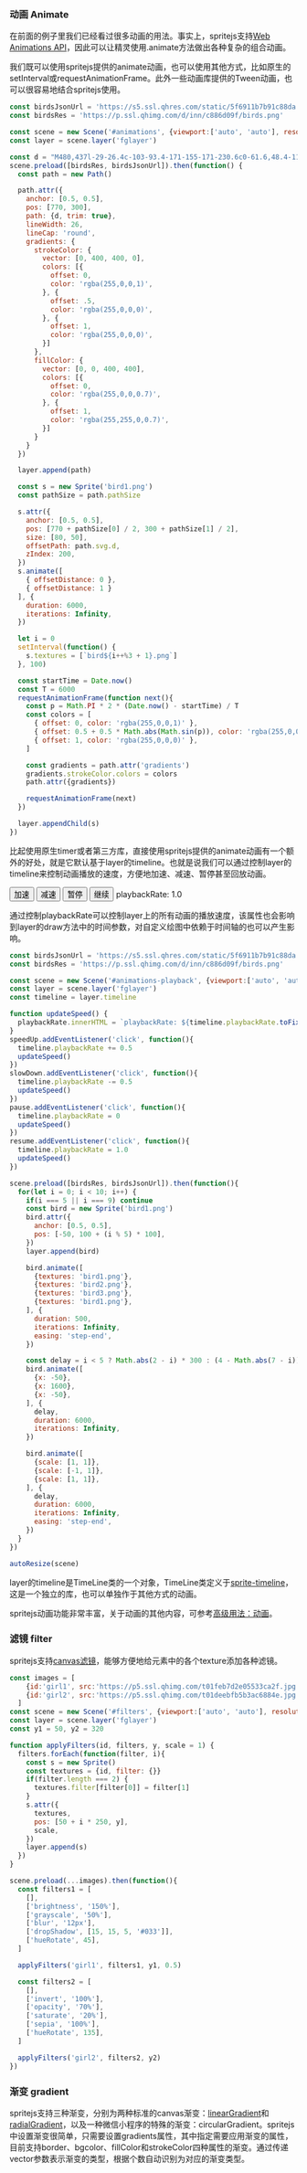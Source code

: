 ### 动画 Animate

在前面的例子里我们已经看过很多动画的用法。事实上，spritejs支持[Web Animations API](https://developer.mozilla.org/en-US/docs/Web/API/Web_Animations_API)，因此可以让精灵使用.animate方法做出各种复杂的组合动画。

<div id="animations" class="sprite-container"></div>

我们既可以使用spritejs提供的animate动画，也可以使用其他方式，比如原生的setInterval或requestAnimationFrame。此外一些动画库提供的Tween动画，也可以很容易地结合spritejs使用。

```js
const birdsJsonUrl = 'https://s5.ssl.qhres.com/static/5f6911b7b91c88da.json'
const birdsRes = 'https://p.ssl.qhimg.com/d/inn/c886d09f/birds.png'

const scene = new Scene('#animations', {viewport:['auto', 'auto'], resolution: [1540, 600]})
const layer = scene.layer('fglayer')

const d = "M480,437l-29-26.4c-103-93.4-171-155-171-230.6c0-61.6,48.4-110,110-110c34.8,0,68.2,16.2,90,41.8C501.8,86.2,535.2,70,570,70c61.6,0,110,48.4,110,110c0,75.6-68,137.2-171,230.8L480,437z"
scene.preload([birdsRes, birdsJsonUrl]).then(function() {
  const path = new Path()

  path.attr({
    anchor: [0.5, 0.5],
    pos: [770, 300],
    path: {d, trim: true},
    lineWidth: 26,
    lineCap: 'round',
    gradients: {
      strokeColor: {
        vector: [0, 400, 400, 0],
        colors: [{
          offset: 0,
          color: 'rgba(255,0,0,1)',
        }, {
          offset: .5,
          color: 'rgba(255,0,0,0)',
        }, {
          offset: 1,
          color: 'rgba(255,0,0,0)',
        }]
      },
      fillColor: {
        vector: [0, 0, 400, 400],
        colors: [{
          offset: 0,
          color: 'rgba(255,0,0,0.7)',
        }, {
          offset: 1,
          color: 'rgba(255,255,0,0.7)',
        }]
      }
    }
  })

  layer.append(path)

  const s = new Sprite('bird1.png')
  const pathSize = path.pathSize

  s.attr({
    anchor: [0.5, 0.5],
    pos: [770 + pathSize[0] / 2, 300 + pathSize[1] / 2],
    size: [80, 50],
    offsetPath: path.svg.d,
    zIndex: 200,
  })
  s.animate([
    { offsetDistance: 0 },
    { offsetDistance: 1 }
  ], {
    duration: 6000,
    iterations: Infinity,
  })

  let i = 0
  setInterval(function() {
    s.textures = [`bird${i++%3 + 1}.png`]
  }, 100)

  const startTime = Date.now()
  const T = 6000
  requestAnimationFrame(function next(){
    const p = Math.PI * 2 * (Date.now() - startTime) / T
    const colors = [
      { offset: 0, color: 'rgba(255,0,0,1)' },
      { offset: 0.5 + 0.5 * Math.abs(Math.sin(p)), color: 'rgba(255,0,0,0)' },
      { offset: 1, color: 'rgba(255,0,0,0)' },
    ]

    const gradients = path.attr('gradients')
    gradients.strokeColor.colors = colors
    path.attr({gradients})

    requestAnimationFrame(next)     
  })

  layer.appendChild(s)
})
```

比起使用原生timer或者第三方库，直接使用spritejs提供的animate动画有一个额外的好处，就是它默认基于layer的timeline。也就是说我们可以通过控制layer的timeline来控制动画播放的速度，方便地加速、减速、暂停甚至回放动画。

<div>
<button id="speedUp">加速</button>
<button id="slowDown">减速</button>
<button id="pause">暂停</button>
<button id="resume">继续</button>
<span id="playbackRate">playbackRate: 1.0</span>
</div>

<div id="animations-playback" class="sprite-container" style="margin-top: 10px"></div>

通过控制playbackRate可以控制layer上的所有动画的播放速度，该属性也会影响到layer的draw方法中的时间参数，对自定义绘图中依赖于时间轴的也可以产生影响。

```js
const birdsJsonUrl = 'https://s5.ssl.qhres.com/static/5f6911b7b91c88da.json'
const birdsRes = 'https://p.ssl.qhimg.com/d/inn/c886d09f/birds.png'

const scene = new Scene('#animations-playback', {viewport:['auto', 'auto'], resolution: [1540, 600]})
const layer = scene.layer('fglayer')
const timeline = layer.timeline

function updateSpeed() {
  playbackRate.innerHTML = `playbackRate: ${timeline.playbackRate.toFixed(1)}`
}
speedUp.addEventListener('click', function(){
  timeline.playbackRate += 0.5
  updateSpeed()
})
slowDown.addEventListener('click', function(){
  timeline.playbackRate -= 0.5
  updateSpeed()
})
pause.addEventListener('click', function(){
  timeline.playbackRate = 0
  updateSpeed()
})
resume.addEventListener('click', function(){
  timeline.playbackRate = 1.0
  updateSpeed()
})

scene.preload([birdsRes, birdsJsonUrl]).then(function(){
  for(let i = 0; i < 10; i++) {
    if(i === 5 || i === 9) continue
    const bird = new Sprite('bird1.png')
    bird.attr({
      anchor: [0.5, 0.5],
      pos: [-50, 100 + (i % 5) * 100],
    })
    layer.append(bird)

    bird.animate([
      {textures: 'bird1.png'},
      {textures: 'bird2.png'},
      {textures: 'bird3.png'},
      {textures: 'bird1.png'},
    ], {
      duration: 500,
      iterations: Infinity,
      easing: 'step-end',
    })

    const delay = i < 5 ? Math.abs(2 - i) * 300 : (4 - Math.abs(7 - i)) * 300
    bird.animate([
      {x: -50},
      {x: 1600},
      {x: -50},
    ], {
      delay,
      duration: 6000,
      iterations: Infinity,    
    })

    bird.animate([
      {scale: [1, 1]},
      {scale: [-1, 1]},
      {scale: [1, 1]},
    ], {
      delay,
      duration: 6000,
      iterations: Infinity,
      easing: 'step-end',        
    })
  }
})

autoResize(scene)
```

layer的timeline是TimeLine类的一个对象，TimeLine类定义于[sprite-timeline](https://github.com/spritejs/sprite-timeline)，这是一个独立的库，也可以单独作于其他方式的动画。

spritejs动画功能非常丰富，关于动画的其他内容，可参考[高级用法：动画](/zh-cn/guide/animations)。

### 滤镜 filter

spritejs支持[canvas滤镜](https://developer.mozilla.org/en-US/docs/Web/API/CanvasRenderingContext2D/filter)，能够方便地给元素中的各个texture添加各种滤镜。

<div id="filters" class="sprite-container"></div>

```js
const images = [
    {id:'girl1', src:'https://p5.ssl.qhimg.com/t01feb7d2e05533ca2f.jpg'},
    {id:'girl2', src:'https://p5.ssl.qhimg.com/t01deebfb5b3ac6884e.jpg'},
  ]
const scene = new Scene('#filters', {viewport:['auto', 'auto'], resolution: [1540, 600]})
const layer = scene.layer('fglayer')
const y1 = 50, y2 = 320

function applyFilters(id, filters, y, scale = 1) {
  filters.forEach(function(filter, i){
    const s = new Sprite()
    const textures = {id, filter: {}}
    if(filter.length === 2) {
      textures.filter[filter[0]] = filter[1]
    }
    s.attr({
      textures,
      pos: [50 + i * 250, y],
      scale,
    })
    layer.append(s)
  })    
}

scene.preload(...images).then(function(){
  const filters1 = [
    [],
    ['brightness', '150%'],
    ['grayscale', '50%'],
    ['blur', '12px'],
    ['dropShadow', [15, 15, 5, '#033']],
    ['hueRotate', 45],
  ]

  applyFilters('girl1', filters1, y1, 0.5)

  const filters2 = [
    [],
    ['invert', '100%'],
    ['opacity', '70%'],
    ['saturate', '20%'],
    ['sepia', '100%'],
    ['hueRotate', 135],
  ]

  applyFilters('girl2', filters2, y2)
})
```

### 渐变 gradient

spritejs支持三种渐变，分别为两种标准的canvas渐变：[linearGradient](https://developer.mozilla.org/en-US/docs/Web/API/CanvasRenderingContext2D/createLinearGradient)和[radialGradient](https://developer.mozilla.org/en-US/docs/Web/API/CanvasRenderingContext2D/createRadialGradient)，以及一种微信小程序的特殊的渐变：circularGradient。spritejs中设置渐变很简单，只需要设置gradients属性，其中指定需要应用渐变的属性，目前支持border、bgcolor、fillColor和strokeColor四种属性的渐变。通过传递vector参数表示渐变的类型，根据个数自动识别为对应的渐变类型。

<div id="gradients" class="sprite-container"></div>


<!-- javascript -->
<script src="/js/effect.js"></script>
